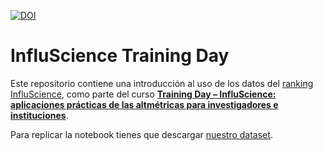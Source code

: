 [![DOI](https://zenodo.org/badge/DOI/10.5281/zenodo.7598837.svg)](https://doi.org/10.5281/zenodo.7598837)

# InfluScience Training Day
Este repositorio contiene una introducción al uso de los datos del [ranking InfluScience](https://ranking.influscience.eu/), como parte del curso [**Training Day – InfluScience: aplicaciones prácticas de las altmétricas para investigadores e instituciones**](https://yosigopublicando.ugr.es/courses/training-day-influscience-aplicaciones-practicas-de-las-altmetricas-para-investigadores-e-instituciones/).

Para replicar la notebook tienes que descargar [nuestro dataset](https://ranking.influscience.eu/estadisticas-y-datos/).
